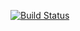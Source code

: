 [![Build Status](https://travis-ci.org/sw1ckham/ecommerce.svg?branch=master)](https://travis-ci.org/sw1ckham/ecommerce)